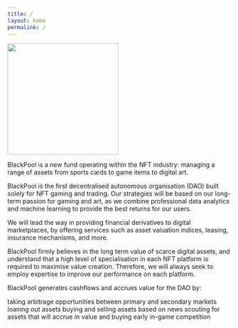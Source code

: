 ```yaml
---
title: /
layout: home
permalink: /
---
```

<img src="{{site.baseurl}}/assets/blackpool.jpg" width="250" height="250">

BlackPool is a new fund operating within the NFT industry: managing a range of assets from sports cards to game items to digital art.

BlackPool is the first decentralised autonomous organisation (DAO) built solely for NFT gaming and trading. Our strategies will be based on our long-term passion for gaming and art, as we combine professional data analytics and machine learning to provide the best returns for our users.

We will lead the way in providing financial derivatives to digital marketplaces, by offering services such as asset valuation indices, leasing, insurance mechanisms, and more.

BlackPool firmly believes in the long term value of scarce digital assets, and understand that a high level of specialisation in each NFT platform is required to maximise value creation. Therefore, we will always seek to employ expertise to improve our performance on each platform.

BlackPool generates cashflows and accrues value for the DAO by:

taking arbitrage opportunities between primary and secondary markets
loaning out assets
buying and selling assets based on news
scouting for assets that will accrue in value and buying early
in-game competition
